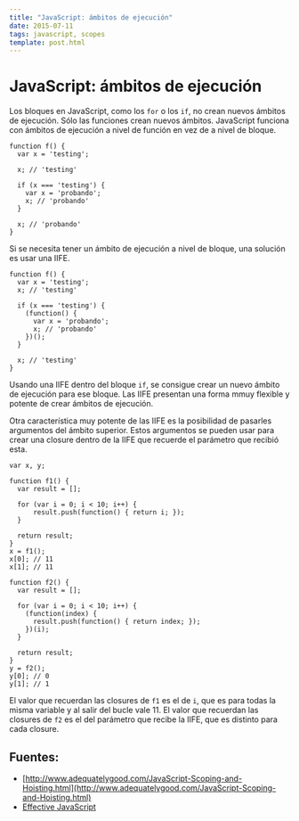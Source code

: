```yaml
---
title: "JavaScript: ámbitos de ejecución"
date: 2015-07-11
tags: javascript, scopes
template: post.html
---
```


# JavaScript: ámbitos de ejecución

Los bloques en JavaScript, como los `for` o los `if`, no crean nuevos ámbitos de ejecución. Sólo las funciones crean nuevos ámbitos. JavaScript funciona con ámbitos de ejecución a nivel de función en vez de a nivel de bloque.

    function f() {
      var x = 'testing';

      x; // 'testing'

      if (x === 'testing') {
        var x = 'probando';
        x; // 'probando'
      }

      x; // 'probando'
    }

Si se necesita tener un ámbito de ejecución a nivel de bloque, una solución es usar una IIFE.

    function f() {
      var x = 'testing';
      x; // 'testing'

      if (x === 'testing') {
        (function() {
          var x = 'probando';
          x; // 'probando'
        })();
      }

      x; // 'testing'
    }

Usando una IIFE dentro del bloque `if`, se consigue crear un nuevo ámbito de ejecución para ese bloque. Las IIFE presentan una forma mmuy flexible y potente de crear ámbitos de ejecución.

Otra característica muy potente de las IIFE es la posibilidad de pasarles argumentos del ámbito superior. Estos argumentos se pueden usar para crear una closure dentro de la IIFE que recuerde el parámetro que recibió esta.

    var x, y;

    function f1() {
      var result = [];
      
      for (var i = 0; i < 10; i++) {
          result.push(function() { return i; });
      }

      return result;
    }
    x = f1();
    x[0]; // 11
    x[1]; // 11

    function f2() {
      var result = [];
      
      for (var i = 0; i < 10; i++) {
        (function(index) {
          result.push(function() { return index; });
        })(i);
      }

      return result;
    }
    y = f2();
    y[0]; // 0
    y[1]; // 1

El valor que recuerdan las closures de `f1` es el de `i`, que es para todas la misma variable y al salir del bucle vale 11. El valor que recuerdan las closures de `f2` es el del parámetro que recibe la IIFE, que es distinto para cada closure.

## Fuentes:
* [http://www.adequatelygood.com/JavaScript-Scoping-and-Hoisting.html](http://www.adequatelygood.com/JavaScript-Scoping-and-Hoisting.html)
* [Effective JavaScript](http://www.amazon.es/Effective-JavaScript-Specific-Software-Development/dp/0321812182)
